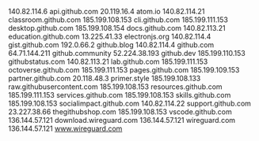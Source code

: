 140.82.114.6 api.github.com
20.119.16.4 atom.io
140.82.114.21 classroom.github.com
185.199.108.153 cli.github.com
185.199.111.153 desktop.github.com
185.199.108.154 docs.github.com
140.82.113.21 education.github.com
13.225.41.33 electronjs.org
140.82.114.4 gist.github.com
192.0.66.2 github.blog
140.82.114.4 github.com
64.71.144.211 github.community
52.224.38.193 github.dev
185.199.110.153 githubstatus.com
140.82.113.21 lab.github.com
185.199.111.153 octoverse.github.com
185.199.111.153 pages.github.com
185.199.109.153 partner.github.com
20.118.48.3 primer.style
185.199.108.133 raw.githubusercontent.com
185.199.108.153 resources.github.com
185.199.111.153 services.github.com
185.199.108.153 skills.github.com
185.199.108.153 socialimpact.github.com
140.82.114.22 support.github.com
23.227.38.66 thegithubshop.com
185.199.108.153 vscode.github.com
136.144.57.121 download.wireguard.com
136.144.57.121 wireguard.com
136.144.57.121 www.wireguard.com
